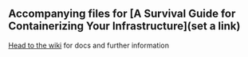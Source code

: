 ## Accompanying files for [A Survival Guide for Containerizing Your Infrastructure](set a link)

[Head to the wiki](https://github.com/adcooley/containerize-code-files/wiki) for docs and further information
